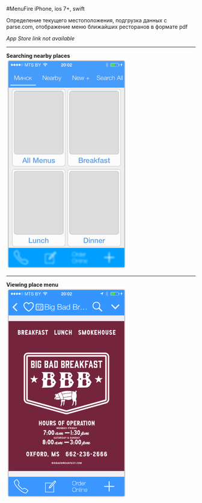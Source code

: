#MenuFire
iPhone, ios 7+, swift

Определение текущего местоположения, подгрузка данных с parse.com, отображение меню ближайших ресторанов в формате pdf

_App Store link not available_

---
**Searching nearby places**  
<img src="screenshots/1.png" width="320">  

--- 
**Viewing place menu**  
<img src="screenshots/2.png" width="320">  